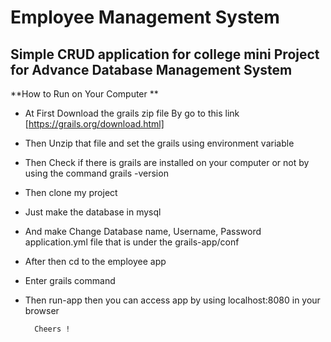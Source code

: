 Employee Management System
============================

Simple CRUD application for college mini Project for Advance Database Management System
----------------------------------------------------------------------------------------

**How to Run on Your Computer **

- At First Download the grails zip file By go to this link [https://grails.org/download.html]
- Then Unzip that file and set the grails using environment variable 
- Then Check if there is grails are installed on your computer or not by using the command grails -version
- Then clone my project
- Just make the database in mysql 
- And make Change Database name, Username, Password application.yml file that is under the grails-app/conf
- After then cd to the employee app 
- Enter grails command
- Then run-app then you can access app by using localhost:8080 in your browser
		
		Cheers ! 
    
